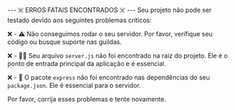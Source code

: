
--- ☠️ ERROS FATAIS ENCONTRADOS ☠️ ---
Seu projeto não pode ser testado devido aos seguintes problemas críticos:

❌ - ⚠️ Não conseguimos rodar o seu servidor. Por favor, verifique seu código ou busque suporte nas guildas.

❌ - 👨‍💻 Seu arquivo `server.js` não foi encontrado na raiz do projeto. Ele é o ponto de entrada principal da aplicação e é essencial.

❌ - 🚀 O pacote `express` não foi encontrado nas dependências do seu `package.json`. Ele é essencial para o servidor.


Por favor, corrija esses problemas e tente novamente.